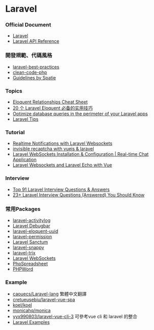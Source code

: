 <a name="#Laravel"></a>
# Laravel

<a name="#document"></a>
### Official Document
- [Laravel](https://laravel.com)
- [Laravel API Reference](https://laravel.com/api/master/)

<a name="#practice"></a>
### 開發規範、代碼風格
- [laravel-best-practices](https://github.com/alexeymezenin/laravel-best-practices)
- [clean-code-php](https://github.com/jupeter/clean-code-php)
- [Guidelines by Spatie](https://spatie.be/guidelines)

<a name="#practice"></a>
### Topics
- [Eloquent Relationships Cheat Sheet](https://hackernoon.com/eloquent-relationships-cheat-sheet-5155498c209)
- [20 个 Laravel Eloquent 必备的实用技巧](https://learnku.com/laravel/t/9991/20-laravel-eloquent-necessary-practical-skills)
- [Optimize database queries in the perimeter of your Laravel apps](https://reinink.ca/articles/optimize-database-queries-in-the-perimeter-of-your-laravel-apps?ref=laravelnews)
- [Laravel Tips](https://github.com/LaravelDaily/laravel-tips)

<a name="#tutorial"></a>
### Tutorial
- [Realtime Notifications with Laravel Websockets](https://www.youtube.com/watch?v=7MvN0w5BW48)
- [invisible recaptcha with vuejs & laravel](https://gist.github.com/ctf0/8037b629ffde02377adeaa43f46863de)
- [Laravel WebSockets Installation & Configuration | Real-time Chat Application](https://www.youtube.com/watch?v=H_4UubWE9NQ)
- [Laravel Websockets and Laravel Echo with Vue](https://youtu.be/rNOGLLPXzwc)

<a name="Interview"></a>
### Interview
- [Top 91 Laravel Interview Questions & Answers](https://www.guru99.com/laravel-interview-questions.html)
- [23+ Laravel Interview Questions (Answered) You Should Know](https://dev.to/fullstackcafe/23-laravel-interview-questions-answered-you-should-know-ibm)

<a name="Packages"></a>
### 常用Packages
- [laravel-activitylog](https://github.com/spatie/laravel-activitylog)
- [Laravel Debugbar](https://github.com/barryvdh/laravel-debugbar)
- [laravel-eloquent-uuid](https://github.com/goldspecdigital/laravel-eloquent-uuid)
- [laravel-permission](https://github.com/spatie/laravel-permission)
- [Laravel Sanctum](https://laravel.com/docs/8.x/sanctum)
- [laravel-snappy](https://github.com/barryvdh/laravel-snappy)
- [laravel-trix](https://github.com/Te7a-Houdini/laravel-trix)
- [Laravel WebSockets](https://docs.beyondco.de/laravel-websockets)
- [PhpSpreadsheet](https://github.com/PHPOffice/PhpSpreadsheet)
- [PHPWord](https://github.com/PHPOffice/PHPWord)

<a name="Demo"></a>
### Example
- [caouecs/Laravel-lang](https://github.com/caouecs/Laravel-lang/tree/master/src/zh_TW) 繁體中文翻譯
- [cretueusebiu/laravel-vue-spa](https://github.com/cretueusebiu/laravel-vue-spa)
- [koel/koel](https://github.com/koel/koel)
- [monicahq/monica](https://github.com/monicahq/monica)
- [yyx990803/laravel-vue-cli-3](https://github.com/yyx990803/laravel-vue-cli-3) 可參考vue cli 和 laravel 的整合
- [Laravel Examples](https://laravelexamples.com/)
